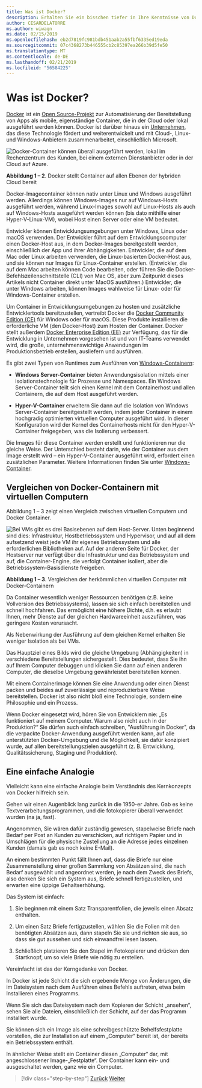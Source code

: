 ```yaml
---
title: Was ist Docker?
description: Erhalten Sie ein bisschen tiefer in Ihre Kenntnisse von Docker, hier eine einfache Analogie kann Ihnen ein.
author: CESARDELATORRE
ms.author: wiwagn
ms.date: 02/15/2019
ms.openlocfilehash: eb2d7819fc981bdb451aab2a55fbf6335ed19eda
ms.sourcegitcommit: 07c4368273b446555cb2c85397ea266b39d5fe50
ms.translationtype: MT
ms.contentlocale: de-DE
ms.lasthandoff: 02/21/2019
ms.locfileid: "56584225"
---
```

# <a name="what-is-docker"></a>Was ist Docker?

[Docker](https://www.docker.com/) ist ein [Open Source-Projekt](https://github.com/docker/docker) zur Automatisierung der Bereitstellung von Apps als mobile, eigenständige Container, die in der Cloud oder lokal ausgeführt werden können. Docker ist darüber hinaus ein [Unternehmen](https://www.docker.com/), das diese Technologie fördert und weiterentwickelt und mit Cloud-, Linux- und Windows-Anbietern zusammenarbeitet, einschließlich Microsoft.

![Docker-Container können überall ausgeführt werden, lokal im Rechenzentrum des Kunden, bei einem externen Dienstanbieter oder in der Cloud auf Azure.](./media/image2.png)

**Abbildung 1 – 2**. Docker stellt Container auf allen Ebenen der hybriden Cloud bereit

Docker-Imagecontainer können nativ unter Linux und Windows ausgeführt werden. Allerdings können Windows-Images nur auf Windows-Hosts ausgeführt werden, während Linux-Images sowohl auf Linux-Hosts als auch auf Windows-Hosts ausgeführt werden können (bis dato mithilfe einer Hyper-V-Linux-VM), wobei Host einen Server oder eine VM bedeutet.

Entwickler können Entwicklungsumgebungen unter Windows, Linux oder macOS verwenden. Der Entwickler führt auf dem Entwicklungscomputer einen Docker-Host aus, in dem Docker-Images bereitgestellt werden, einschließlich der App und ihrer Abhängigkeiten. Entwickler, die auf dem Mac oder Linux arbeiten verwenden, die Linux-basierten Docker-Host aus, und sie können nur Images für Linux-Container erstellen. (Entwickler, die auf dem Mac arbeiten können Code bearbeiten, oder führen Sie die Docker-Befehlszeilenschnittstelle (CLI) von Mac OS, aber zum Zeitpunkt dieses Artikels nicht Container direkt unter MacOS ausführen.) Entwickler, die unter Windows arbeiten, können Images wahlweise für Linux- oder für Windows-Container erstellen.

Um Container in Entwicklungsumgebungen zu hosten und zusätzliche Entwicklertools bereitzustellen, vertreibt Docker die [Docker Community Edition (CE)](https://www.docker.com/community-edition) für Windows oder für macOS. Diese Produkte installieren die erforderliche VM (den Docker-Host) zum Hosten der Container. Docker stellt außerdem [Docker Enterprise Edition (EE)](https://www.docker.com/enterprise-edition) zur Verfügung, das für die Entwicklung in Unternehmen vorgesehen ist und von IT-Teams verwendet wird, die große, unternehmenswichtige Anwendungen im Produktionsbetrieb erstellen, ausliefern und ausführen.

Es gibt zwei Typen von Runtimes zum Ausführen von [Windows-Containern](/virtualization/windowscontainers/about/):

- **Windows Server-Container** bieten Anwendungsisolation mittels einer isolationstechnologie für Prozesse und Namespaces. Ein Windows Server-Container teilt sich einen Kernel mit dem Containerhost und allen Containern, die auf dem Host ausgeführt werden.

- **Hyper-V-Container** erweitern Sie dann auf die Isolation von Windows Server-Container bereitgestellt werden, indem jeder Container in einem hochgradig optimierten virtuellen Computer ausgeführt wird. In dieser Konfiguration wird der Kernel des Containerhosts nicht für den Hyper-V-Container freigegeben, was die Isolierung verbessert.

Die Images für diese Container werden erstellt und funktionieren nur die gleiche Weise. Der Unterschied besteht darin, wie der Container aus dem Image erstellt wird – ein Hyper-V-Container ausgeführt wird, erfordert einen zusätzlichen Parameter. Weitere Informationen finden Sie unter [Windows-Container](https://docs.microsoft.com/virtualization/windowscontainers/manage-containers/hyperv-container).

## <a name="comparing-docker-containers-with-virtual-machines"></a>Vergleichen von Docker-Containern mit virtuellen Computern

Abbildung 1 – 3 zeigt einen Vergleich zwischen virtuellen Computern und Docker Container.

![Bei VMs gibt es drei Basisebenen auf dem Host-Server. Unten beginnend sind dies: Infrastruktur, Hostbetriebssystem und Hypervisor, und auf all dem aufsetzend weist jede VM ihr eigenes Betriebssystem und alle erforderlichen Bibliotheken auf. Auf der anderen Seite für Docker, der Hostserver nur verfügt über die Infrastruktur und das Betriebssystem und auf, die Container-Engine, die verfolgt Container isoliert, aber die Betriebssystem-Basisdienste freigeben.](./media/image3.png)

**Abbildung 1 – 3**. Vergleichen der herkömmlichen virtuellen Computer mit Docker-Containern

Da Container wesentlich weniger Ressourcen benötigen (z.B. keine Vollversion des Betriebssystems), lassen sie sich einfach bereitstellen und schnell hochfahren. Das ermöglicht eine höhere Dichte, d.h. es erlaubt Ihnen, mehr Dienste auf der gleichen Hardwareeinheit auszuführen, was geringere Kosten verursacht.

Als Nebenwirkung der Ausführung auf dem gleichen Kernel erhalten Sie weniger Isolation als bei VMs.

Das Hauptziel eines Bilds wird die gleiche Umgebung (Abhängigkeiten) in verschiedene Bereitstellungen sichergestellt. Dies bedeutet, dass Sie ihn auf Ihrem Computer debuggen und klicken Sie dann auf einen anderen Computer, die dieselbe Umgebung gewährleistet bereitstellen können.

Mit einem Containerimage können Sie eine Anwendung oder einen Dienst packen und beides auf zuverlässige und reproduzierbare Weise bereitstellen. Docker ist also nicht bloß eine Technologie, sondern eine Philosophie und ein Prozess.

Wenn Docker eingesetzt wird, hören Sie von Entwicklern nie: „Es funktioniert auf meinem Computer. Warum also nicht auch in der Produktion?“ Sie dürfen auch einfach schreiben, "Ausführung in Docker", da die verpackte Docker-Anwendung ausgeführt werden kann, auf alle unterstützten Docker-Umgebung und die Möglichkeit, sie dafür konzipiert wurde, auf allen bereitstellungszielen ausgeführt (z. B. Entwicklung, Qualitätssicherung, Staging und Produktion).

## <a name="a-simple-analogy"></a>Eine einfache Analogie

Vielleicht kann eine einfache Analogie beim Verständnis des Kernkonzepts von Docker hilfreich sein.

Gehen wir einen Augenblick lang zurück in die 1950-er Jahre. Gab es keine Textverarbeitungsprogrammen, und die fotokopierer überall verwendet wurden (na ja, fast).

Angenommen, Sie wären dafür zuständig gewesen, stapelweise Briefe nach Bedarf per Post an Kunden zu verschicken, auf richtigem Papier und in Umschlägen für die physische Zustellung an die Adresse jedes einzelnen Kunden (damals gab es noch keine E-Mail).

An einem bestimmten Punkt fällt Ihnen auf, dass die Briefe nur eine Zusammenstellung einer großen Sammlung von Absätzen sind, die nach Bedarf ausgewählt und angeordnet werden, je nach dem Zweck des Briefs, also denken Sie sich ein System aus, Briefe schnell fertigzustellen, und erwarten eine üppige Gehaltserhöhung.

Das System ist einfach:

1. Sie beginnen mit einem Satz Transparentfolien, die jeweils einen Absatz enthalten.

2. Um einen Satz Briefe fertigzustellen, wählen Sie die Folien mit den benötigten Absätzen aus, dann stapeln Sie sie und richten sie aus, so dass sie gut aussehen und sich einwandfrei lesen lassen.

3. Schließlich platzieren Sie den Stapel im Fotokopierer und drücken den Startknopf, um so viele Briefe wie nötig zu erstellen.

Vereinfacht ist das der Kerngedanke von Docker.

In Docker ist jede Schicht die sich ergebende Menge von Änderungen, die im Dateisystem nach dem Ausführen eines Befehls auftreten, etwa beim Installieren eines Programms.

Wenn Sie sich das Dateisystem nach dem Kopieren der Schicht „ansehen“, sehen Sie alle Dateien, einschließlich der Schicht, auf der das Programm installiert wurde.

Sie können sich ein Image als eine schreibgeschützte Behelfsfestplatte vorstellen, die zur Installation auf einem „Computer“ bereit ist, der bereits ein Betriebssystem enthält.

In ähnlicher Weise stellt ein Container diesen „Computer“ dar, mit angeschlossener Image-„Festplatte“. Der Container kann ein- und ausgeschaltet werden, ganz wie ein Computer.

>[!div class="step-by-step"]
>[Zurück](index.md)
>[Weiter](docker-terminology.md)
